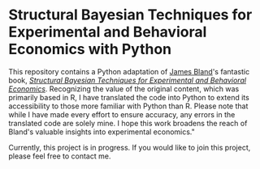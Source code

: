 # Structural Bayesian Techniques for Experimental and Behavioral Economics with Python
This repository contains a Python adaptation of [James Bland](https://sites.google.com/site/jamesbland/home)'s fantastic book, [*Structural Bayesian Techniques for Experimental and Behavioral Economics*](https://jamesblandecon.github.io/StructuralBayesianTechniques/setting-the-stage.html). Recognizing the value of the original content, which was primarily based in R, I have translated the code into Python to extend its accessibility to those more familiar with Python than R. Please note that while I have made every effort to ensure accuracy, any errors in the translated code are solely mine. I hope this work broadens the reach of Bland's valuable insights into  experimental economics."

Currently, this project is in progress. If you would like to join this project, please feel free to contact me.
